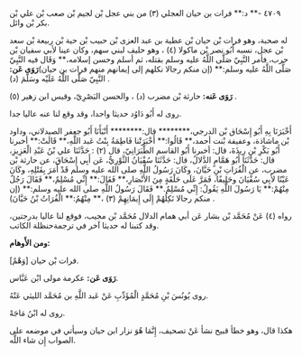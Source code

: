 ٤٧٠٩ -** د:** فرات بن حيان العجلي (٣) من بني عجل بْن لجيم بْن صعب بْن علي بْن بكر بْن وائل.

له صحبة، وهو فرات بْن حيان بْن عطية بن عبد العزى بْن حبيب بْن حية بْن ربيعة بْن سعد بْن عجل، نسبه أَبُو نصر بْن ماكولا (٤) ، وهو حليف لبني سهم، وكان عينا لأبي سفيان بْن حرب، فأمر النَّبِيّ صَلَّى اللَّهُ عليه وسلم بقتله، ثم أسلم وحسن إسلامه،** وَقَال فيه النَّبِيّ صَلَّى اللَّهُ عليه وسلم:** (إن منكم رجالا نكلهم إلى إيمانهم منهم فرات بن حيان)**رَوَى عَن:** النَّبِيّ صَلَّى اللَّهُ عَلَيْه وسَلَّمَ (د) .

**رَوَى عَنه:** حارثة بْن مضرب (د) ، والحسن البَصْرِيّ، وقيس ابن زهير (٥) .

روى له أَبُو دَاوُد حديثا واحدا، وقد وقع لنا عنه عاليا جدا.

أَخْبَرَنَا بِهِ أَبُو إِسْحَاق بْن الدرجي،******** قال:******** أَنْبَأَنَا أَبُو جعفر الصيدلاني، وداود بْن ماشاذة، وعفيفة بْنت أحمد،** قَالُوا:** أَخْبَرَتْنا فَاطِمَةُ بِنْتُ عَبد اللَّهِ،** قَالَتْ:** أخبرنا أَبُو بَكْرِ بْنِ رِيذَةَ، قال: أخبرنا أَبُو القاسم الطَّبَرَانِيّ، قال (٢) : حَدَّثَنَا علي بْنُ عَبْدِ الْعَزِيزِ، قال: حَدَّثَنَا أَبُو هَمَّامٍ الدَّلالُ، قال: حَدَّثَنَا سُفْيَانُ الثَّوْرِيُّ، عَن أَبِي إِسْحَاقَ، عن حارثة بْن مضرب، عن الْفُرَاتِ بْنِ حَيَّانَ، وكَانَ رَسُولُ اللَّهِ صلى الله عليه وسلم قَدْ أَمَرَ بِقَتْلِهِ، وكَانَ عَيْنًا لأَبِي سُفْيَانَ وحَلِيفًا، فَمَرَّ عَلَى حَلْقَةٍ مِنَ الأَنْصَارِ،** فَقَالَ:** إِنِّي مُسْلِمٌ،** فَقَالَ رَجُلٌ مِنْهُمْ:** يَا رَسُولَ اللَّهِ يَقُولُ: إِنِّي مُسْلِمٌ.** فَقَالَ رَسُولُ اللَّهِ صلى الله عليه وسلم:** (إن منكم رجالا نَكِلُهُمْ إِلَى إِيمَانِهِمْ (٣) ،** مِنْهُمُ:** الْفُرَاتُ بْنُ حَيَّانَ) .

رواه (٤) عَنْ مُحَمَّد بْن بشار عَن أبي همام الدلال مُحَمَّد بْن مجيب، فوقع لنا عاليا بدرجتين، وقد كتبنا له حديثا آخر في ترجمةحنظلة الكاتب.

**ومن الأَوهام:**

[وَهْمٌ] فرات بْن حيان.

**رَوَى عَن:** عكرمة مولى ابْن عَبَّاس.

روى يُونُسَ بْنِ مُحَمَّدٍ الْمُؤَدِّبِ عَنْ عَبد اللَّهِ بن مُحَمَّد الليثي عَنْهُ.

روى له ابْنُ مَاجَهْ.

هكذا قال، وهو خطأ قبيح نشأ عَنْ تصحيف، إِنَّمَا هُوَ نزار ابن حيان وسيأتي في موضعه على الصواب إِن شاء اللَّه.